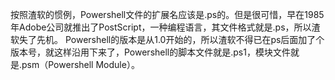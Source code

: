 按照渣软的惯例，Powershell文件的扩展名应该是.ps的。但是很可惜，早在1985年Adobe公司就推出了PostScript，一种编程语言，其文件格式就是.ps，所以渣软失了先机。
Powershell的版本是从1.0开始的，所以渣软不得已在ps后面加了个版本号，就这样沿用下来了，Powershell的脚本文件就是.ps1，模块文件就是.psm（Powershell Module）。